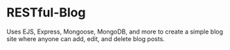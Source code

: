 # RESTful-Blog

Uses EJS, Express, Mongoose, MongoDB, and more to create a simple blog site where anyone can add, edit, and delete blog posts.
